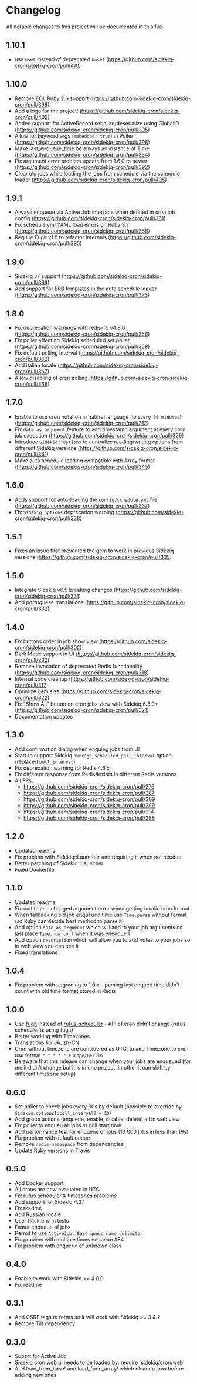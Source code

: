 # Changelog

All notable changes to this project will be documented in this file.

## 1.10.1

- use `hset` instead of deprecated `hmset` (https://github.com/sidekiq-cron/sidekiq-cron/pull/410)

## 1.10.0

- Remove EOL Ruby 2.6 support (https://github.com/sidekiq-cron/sidekiq-cron/pull/399)
- Add a logo for the project! (https://github.com/sidekiq-cron/sidekiq-cron/pull/402)
- Added support for ActiveRecord serialize/deserialize using GlobalID (https://github.com/sidekiq-cron/sidekiq-cron/pull/395)
- Allow for keyword args (`embedded: true`) in Poller (https://github.com/sidekiq-cron/sidekiq-cron/pull/398)
- Make last_enqueue_time be always an instance of Time (https://github.com/sidekiq-cron/sidekiq-cron/pull/354)
- Fix argument error problem update from 1.6.0 to newer (https://github.com/sidekiq-cron/sidekiq-cron/pull/392)
- Clear old jobs while loading the jobs from schedule via the schedule loader (https://github.com/sidekiq-cron/sidekiq-cron/pull/405)

## 1.9.1

- Always enqueue via Active Job interface when defined in cron job config (https://github.com/sidekiq-cron/sidekiq-cron/pull/381)
- Fix schedule.yml YAML load errors on Ruby 3.1 (https://github.com/sidekiq-cron/sidekiq-cron/pull/386)
- Require Fugit v1.8 to refactor internals (https://github.com/sidekiq-cron/sidekiq-cron/pull/385)

## 1.9.0

- Sidekiq v7 support (https://github.com/sidekiq-cron/sidekiq-cron/pull/369)
- Add support for ERB templates in the auto schedule loader (https://github.com/sidekiq-cron/sidekiq-cron/pull/373)

## 1.8.0

- Fix deprecation warnings with redis-rb v4.8.0 (https://github.com/sidekiq-cron/sidekiq-cron/pull/356)
- Fix poller affecting Sidekiq scheduled set poller (https://github.com/sidekiq-cron/sidekiq-cron/pull/359)
- Fix default polling interval (https://github.com/sidekiq-cron/sidekiq-cron/pull/362)
- Add italian locale (https://github.com/sidekiq-cron/sidekiq-cron/pull/367)
- Allow disabling of cron polling (https://github.com/sidekiq-cron/sidekiq-cron/pull/368)

## 1.7.0

- Enable to use cron notation in natural language (ie `every 30 minutes`) (https://github.com/sidekiq-cron/sidekiq-cron/pull/312)
- Fix `date_as_argument` feature to add timestamp argument at every cron job execution (https://github.com/sidekiq-cron/sidekiq-cron/pull/329)
- Introduce `Sidekiq::Options` to centralize reading/writing options from different Sidekiq versions (https://github.com/sidekiq-cron/sidekiq-cron/pull/341)
- Make auto schedule loading compatible with Array format (https://github.com/sidekiq-cron/sidekiq-cron/pull/345)

## 1.6.0

- Adds support for auto-loading the `config/schedule.yml` file (https://github.com/sidekiq-cron/sidekiq-cron/pull/337)
- Fix `Sidekiq.options` deprecation warning (https://github.com/sidekiq-cron/sidekiq-cron/pull/338)

## 1.5.1

-  Fixes an issue that prevented the gem to work in previous Sidekiq versions (https://github.com/sidekiq-cron/sidekiq-cron/pull/335)

## 1.5.0

- Integrate Sidekiq v6.5 breaking changes (https://github.com/sidekiq-cron/sidekiq-cron/pull/331)
- Add portuguese translations (https://github.com/sidekiq-cron/sidekiq-cron/pull/332)

## 1.4.0

- Fix buttons order in job show view (https://github.com/sidekiq-cron/sidekiq-cron/pull/302)
- Dark Mode support in UI (https://github.com/sidekiq-cron/sidekiq-cron/pull/282)
- Remove invocation of deprecated Redis functionality (https://github.com/sidekiq-cron/sidekiq-cron/pull/318)
- Internal code cleanup (https://github.com/sidekiq-cron/sidekiq-cron/pull/317)
- Optimize gem size (https://github.com/sidekiq-cron/sidekiq-cron/pull/322)
- Fix "Show All" button on cron jobs view with Sidekiq 6.3.0+ (https://github.com/sidekiq-cron/sidekiq-cron/pull/321)
- Documentation updates

## 1.3.0

- Add confirmation dialog when enquing jobs from UI
- Start to support Sidekiq `average_scheduled_poll_interval` option (replaced `poll_interval`)
- Fix deprecation warning for Redis 4.6.x
- Fix different response from Redis#exists in different Redis versions
- All PRs:
  - https://github.com/sidekiq-cron/sidekiq-cron/pull/275
  - https://github.com/sidekiq-cron/sidekiq-cron/pull/287
  - https://github.com/sidekiq-cron/sidekiq-cron/pull/309
  - https://github.com/sidekiq-cron/sidekiq-cron/pull/299
  - https://github.com/sidekiq-cron/sidekiq-cron/pull/314
  - https://github.com/sidekiq-cron/sidekiq-cron/pull/288

## 1.2.0

- Updated readme
- Fix problem with Sidekiq::Launcher and requiring it when not needed
- Better patching of Sidekiq::Launcher
- Fixed Dockerfile

## 1.1.0

- Updated readme
- Fix unit tests - changed argument error when getting invalid cron format
- When fallbacking old job enqueued time use `Time.parse` without format (so Ruby can decide best method to parse it)
- Add option `date_as_argument` which will add to your job arguments on last place `Time.now.to_f` when it was eneuqued
- Add option `description` which will allow you to add notes to your jobs so in web view you can see it
- Fixed translations

## 1.0.4

- Fix problem with upgrading to 1.0.x - parsing last enqued time didn't count with old time format stored in Redis

## 1.0.0

- Use [fugit](https://github.com/floraison/fugit) instead of [rufus-scheduler](https://github.com/jmettraux/rufus-scheduler) - API of cron didn't change (rufus scheduler is using fugit)
- Better working with Timezones
- Translations for JA, zh-CN
- Cron without timezone are considered as UTC, to add Timezone to cron use format `* * * * * Europe/Berlin`
- Be aware that this release can change when your jobs are enqueued (for me it didn't change but it is in one project, in other it can shift by different timezone setup)

## 0.6.0

- Set poller to check jobs every 30s by default (possible to override by `Sidekiq.options[:poll_interval] = 10`)
- Add group actions (enqueue, enable, disable, delete) all in web view
- Fix poller to enqueu all jobs in poll start time
- Add performance test for enqueue of jobs (10 000 jobs in less than 19s)
- Fix problem with default queue
- Remove `redis-namespace` from dependencies
- Update Ruby versions in Travis

## 0.5.0

- Add Docker support
- All crons are now evaluated in UTC
- Fix rufus scheduler & timezones problems
- Add support for Sidekiq 4.2.1
- Fix readme
- Add Russian locale
- User Rack.env in tests
- Faster enqueue of jobs
- Permit to use `ActiveJob::Base.queue_name_delimiter`
- Fix problem with multiple times enqueue #84
- Fix problem with enqueue of unknown class

## 0.4.0

- Enable to work with Sidekiq >= 4.0.0
- Fix readme

## 0.3.1

- Add CSRF tags to forms so it will work with Sidekiq >= 3.4.2
- Remove Tilt dependency

## 0.3.0

- Suport for Active Job
- Sidekiq cron web ui needs to be loaded by: require 'sidekiq/cron/web'
- Add load_from_hash! and load_from_array! which cleanup jobs before adding new ones
